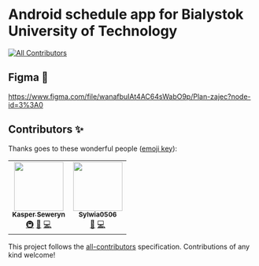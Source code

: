 # Android schedule app for Bialystok University of Technology
<!-- ALL-CONTRIBUTORS-BADGE:START - Do not remove or modify this section -->
[![All Contributors](https://img.shields.io/badge/all_contributors-2-orange.svg?style=flat-square)](#contributors-)
<!-- ALL-CONTRIBUTORS-BADGE:END -->

## Figma 🎨 
https://www.figma.com/file/wanafbuIAt4AC64sWabO9p/Plan-zajec?node-id=3%3A0

## Contributors ✨

Thanks goes to these wonderful people ([emoji key](https://allcontributors.org/docs/en/emoji-key)):

<!-- ALL-CONTRIBUTORS-LIST:START - Do not remove or modify this section -->
<!-- prettier-ignore-start -->
<!-- markdownlint-disable -->
<table>
  <tr>
    <td align="center"><a href="http://wvffle.net"><img src="https://avatars.githubusercontent.com/u/13330620?v=4?s=100" width="100px;" alt=""/><br /><sub><b>Kasper Seweryn</b></sub></a><br /><a href="#infra-wvffle" title="Infrastructure (Hosting, Build-Tools, etc)">🚇</a> <a href="#maintenance-wvffle" title="Maintenance">🚧</a> <a href="https://github.com/wvffle/PB-Schedule/commits?author=wvffle" title="Code">💻</a></td>
    <td align="center"><a href="https://github.com/Sylwia0506"><img src="https://avatars.githubusercontent.com/u/63118620?v=4?s=100" width="100px;" alt=""/><br /><sub><b>Sylwia0506</b></sub></a><br /><a href="#maintenance-Sylwia0506" title="Maintenance">🚧</a> <a href="https://github.com/wvffle/PB-Schedule/commits?author=Sylwia0506" title="Code">💻</a></td>
  </tr>
</table>

<!-- markdownlint-restore -->
<!-- prettier-ignore-end -->

<!-- ALL-CONTRIBUTORS-LIST:END -->

This project follows the [all-contributors](https://github.com/all-contributors/all-contributors) specification. Contributions of any kind welcome!
